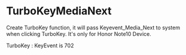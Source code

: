 # TurboKeyMediaNext
Create TurboKey function, it will pass Keyevent_Media_Next to system when clicking TurboKey. It's only for Honor Note10 Device.


TurboKey : KeyEvent is 702